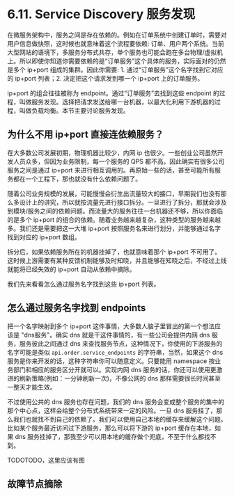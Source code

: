 # 6.11. Service Discovery 服务发现

在微服务架构中，服务之间是存在依赖的。例如在订单系统中创建订单时，需要对用户信息做快照，这时候也就意味着这个流程要依赖: 订单、用户两个系统。当前大型网站的语境下，多服务分布式共存，单个服务也可能会跑在多台物理/虚拟机上。所以即使你知道你需要依赖的是“订单服务”这个具体的服务，实际面对的仍然是多个 ip+port 组成的集群。因此你需要: 1. 通过“订单服务”这个名字找到它对应的 ip+port 列表；2. 决定把这个请求发到哪一个 ip+port 上的订单服务。

ip+port 的组合往往被称为 endpoint。通过“订单服务”去找到这些 endpoint 的过程，叫做服务发现。选择把请求发送给哪一台机器，以最大化利用下游机器的过程，叫做负载均衡。本节主要讨论服务发现。

## 为什么不用 ip+port 直接连依赖服务？

在大多数公司发展初期，物理机器比较少，内网 ip 也很少。一些创业公司虽然开发人员众多，但因为业务限制，每一个服务的 QPS 都不高。因此确实有很多公司服务之间是通过 ip+port 来进行相互调用的。再原始一些的话，甚至可能所有服务都在一个工程下，那也就没有什么依赖问题了。

随着公司业务规模的发展，可能慢慢会衍生出流量较大的接口，早期我们也没有那么多设计上的讲究，所以就按流量先进行接口拆分。一旦进行了拆分，那就会涉及到模块/服务之间的依赖问题。而流量大的服务往往一台机器还不够，所以你面临的是多个 ip+port 的组合的依赖。随着业务越来越复杂，这种类型的服务越来越多。我们还是需要把这一大堆 ip+port 按照服务名来进行划分，并能够通过名字找到对应的 ip+port 数组。

拆分后，如果依赖服务所在的机器挂掉了，也就意味着那个 ip+port 不可用了。这时候上游需要有某种反馈机制能够及时知晓，并且能够在知晓之后，不经过上线就能将已经失效的 ip+port 自动从依赖中摘除。

我们先来看看怎么通过服务名字找到这些 ip+port 列表。

## 怎么通过服务名字找到 endpoints

把一个名字映射到多个 ip+port 这件事情，大多数人脑子里冒出的第一个想法应该是 "dns服务"。确实 dns 就是干这件事情的，有一些公司会提供内网 dns 服务，服务彼此之间通过 dns 来查找服务节点，这种情况下，你使用的下游服务的名字可能是类似 `api.order.service_endpoints` 的字符串，当然，如果这个 dns 服务是你来开发的话，这种字符串你可以随意定义。只要能用 namespace 按业务部门和相应的服务区分开就可以。实现内网 dns 服务的话，你还可以使用更激进的刷新策略(例如：一分钟刷新一次)，不像公网的 dns 那样需要很长时间甚至一整天才能生效。

不过使用公共的 dns 服务也存在问题，我们的 dns 服务会变成整个服务的集中的那个中心点，这样会给整个分布式系统带来一定的风险。一旦 dns 服务挂了，那么我们也就找不到自己的依赖了。我们可以使用自己本地的缓存来缓解这个问题。比如某个服务最近访问过下游服务，那么可以将下游的 ip+port 缓存在本地，如果 dns 服务挂掉了，那我至少可以用本地的缓存做个兜底，不至于什么都找不到。

TODOTODO，这里应该有图

## 故障节点摘除
